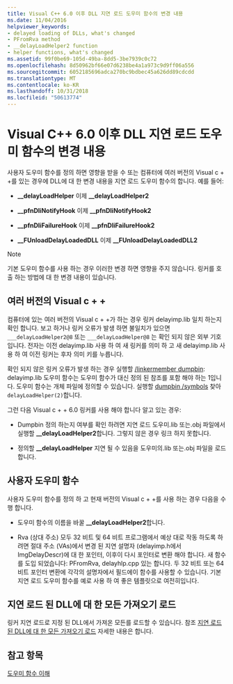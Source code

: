```yaml
---
title: Visual C++ 6.0 이후 DLL 지연 로드 도우미 함수의 변경 내용
ms.date: 11/04/2016
helpviewer_keywords:
- delayed loading of DLLs, what's changed
- PFromRva method
- __delayLoadHelper2 function
- helper functions, what's changed
ms.assetid: 99f0be69-105d-49ba-8dd5-3be7939c0c72
ms.openlocfilehash: 8d50962bf66e07d6238be4a1a973c9d9ff06a556
ms.sourcegitcommit: 6052185696adca270bc9bdbec45a626dd89cdcdd
ms.translationtype: MT
ms.contentlocale: ko-KR
ms.lasthandoff: 10/31/2018
ms.locfileid: "50613774"
---
```

# <a name="changes-in-the-dll-delayed-loading-helper-function-since-visual-c-60"></a>Visual C++ 6.0 이후 DLL 지연 로드 도우미 함수의 변경 내용

사용자 도우미 함수를 정의 하면 영향을 받을 수 또는 컴퓨터에 여러 버전의 Visual c + +를 있는 경우에 DLL에 대 한 변경 내용을 지연 로드 도우미 함수의 합니다. 예를 들어:

- **__delayLoadHelper** 이제 **__delayLoadHelper2**

- **__pfnDliNotifyHook** 이제 **__pfnDliNotifyHook2**

- **__pfnDliFailureHook** 이제 **__pfnDliFailureHook2**

- **__FUnloadDelayLoadedDLL** 이제 **__FUnloadDelayLoadedDLL2**

> [!NOTE]
>  기본 도우미 함수를 사용 하는 경우 이러한 변경 하면 영향을 주지 않습니다. 링커를 호출 하는 방법에 대 한 변경 내용이 있습니다.

## <a name="multiple-versions-of-visual-c"></a>여러 버전의 Visual c + +

컴퓨터에 있는 여러 버전의 Visual c + +가 하는 경우 링커 delayimp.lib 일치 하는지 확인 합니다. 보고 하거나 링커 오류가 발생 하면 불일치가 있으면 `___delayLoadHelper2@8` 또는 `___delayLoadHelper@8` 는 확인 되지 않은 외부 기호입니다. 전자는 이전 delayimp.lib 사용 하 여 새 링커를 의미 하 고 새 delayimp.lib 사용 하 여 이전 링커는 후자 의미 키를 누릅니다.

확인 되지 않은 링커 오류가 발생 하는 경우 실행할 [/linkermember dumpbin](../../build/reference/linkermember.md): delayimp.lib 도우미 함수는 도우미 함수가 대신 정의 된 참조를 포함 해야 하는 1입니다. 도우미 함수는 개체 파일에 정의할 수 있습니다. 실행할 [dumpbin /symbols](../../build/reference/symbols.md) 찾아 `delayLoadHelper(2)`합니다.

그런 다음 Visual c + + 6.0 링커를 사용 해야 합니다 알고 있는 경우:

- Dumpbin 정의 하는지 여부를 확인 하려면 지연 로드 도우미.lib 또는.obj 파일에서 실행할 **__delayLoadHelper2**합니다. 그렇지 않은 경우 링크 하지 못합니다.

- 정의할 **__delayLoadHelper** 지연 될 수 있음을 도우미의.lib 또는.obj 파일을 로드 합니다.

## <a name="user-defined-helper-function"></a>사용자 도우미 함수

사용자 도우미 함수를 정의 하 고 현재 버전의 Visual c + +를 사용 하는 경우 다음을 수행 합니다.

- 도우미 함수의 이름을 바꿀 **__delayLoadHelper2**합니다.

- Rva (상대 주소) 모두 32 비트 및 64 비트 프로그램에서 예상 대로 작동 하도록 하려면 절대 주소 (VAs)에서 변경 된 지연 설명자 (delayimp.h에서 ImgDelayDescr)에 대 한 포인터, 이후이 다시 포인터로 변환 해야 합니다. 새 함수를 도입 되었습니다: PFromRva, delayhlp.cpp 있는 합니다. 두 32 비트 또는 64 비트 포인터 변환에 각각의 설명자에서 필드에이 함수를 사용할 수 있습니다. 기본 지연 로드 도우미 함수를 예로 사용 하 여 좋은 템플릿으로 여전히입니다.

## <a name="load-all-imports-for-a-delay-loaded-dll"></a>지연 로드 된 DLL에 대 한 모든 가져오기 로드

링커 지연 로드로 지정 된 DLL에서 가져온 모든를 로드할 수 있습니다. 참조 [지연 로드 된 DLL에 대 한 모든 가져오기 로드](../../build/reference/loading-all-imports-for-a-delay-loaded-dll.md) 자세한 내용은 합니다.

## <a name="see-also"></a>참고 항목

[도우미 함수 이해](understanding-the-helper-function.md)
